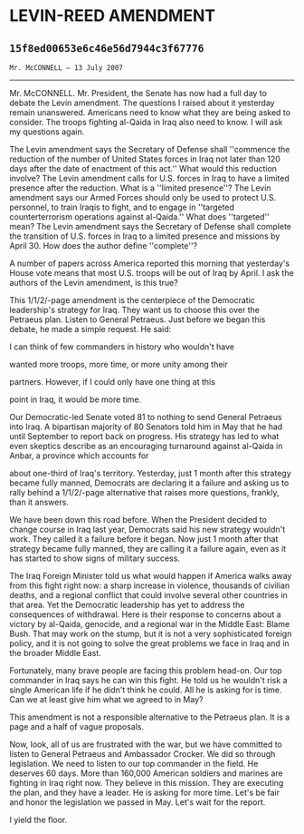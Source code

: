 # LEVIN-REED AMENDMENT
## `15f8ed00653e6c46e56d7944c3f67776`
`Mr. McCONNELL — 13 July 2007`

---


Mr. McCONNELL. Mr. President, the Senate has now had a full day to 
debate the Levin amendment. The questions I raised about it yesterday 
remain unanswered. Americans need to know what they are being asked to 
consider. The troops fighting al-Qaida in Iraq also need to know. I 
will ask my questions again.

The Levin amendment says the Secretary of Defense shall ''commence 
the reduction of the number of United States forces in Iraq not later 
than 120 days after the date of enactment of this act.'' What would 
this reduction involve? The Levin amendment calls for U.S. forces in 
Iraq to have a limited presence after the reduction. What is a 
''limited presence''? The Levin amendment says our Armed Forces should 
only be used to protect U.S. personnel, to train Iraqis to fight, and 
to engage in ''targeted counterterrorism operations against al-Qaida.'' 
What does ''targeted'' mean? The Levin amendment says the Secretary of 
Defense shall complete the transition of U.S. forces in Iraq to a 
limited presence and missions by April 30. How does the author define 
''complete''?

A number of papers across America reported this morning that 
yesterday's House vote means that most U.S. troops will be out of Iraq 
by April. I ask the authors of the Levin amendment, is this true?

This 1/1/2/-page amendment is the centerpiece of the Democratic 
leadership's strategy for Iraq. They want us to choose this over the 
Petraeus plan. Listen to General Petraeus. Just before we began this 
debate, he made a simple request. He said:




 I can think of few commanders in history who wouldn't have 


 wanted more troops, more time, or more unity among their 


 partners. However, if I could only have one thing at this 


 point in Iraq, it would be more time.


Our Democratic-led Senate voted 81 to nothing to send General 
Petraeus into Iraq. A bipartisan majority of 80 Senators told him in 
May that he had until September to report back on progress. His 
strategy has led to what even skeptics describe as an encouraging 
turnaround against al-Qaida in Anbar, a province which accounts for


about one-third of Iraq's territory. Yesterday, just 1 month after this 
strategy became fully manned, Democrats are declaring it a failure and 
asking us to rally behind a 1/1/2/-page alternative that raises more 
questions, frankly, than it answers.

We have been down this road before. When the President decided to 
change course in Iraq last year, Democrats said his new strategy 
wouldn't work. They called it a failure before it began. Now just 1 
month after that strategy became fully manned, they are calling it a 
failure again, even as it has started to show signs of military 
success.

The Iraq Foreign Minister told us what would happen if America walks 
away from this fight right now: a sharp increase in violence, thousands 
of civilian deaths, and a regional conflict that could involve several 
other countries in that area. Yet the Democratic leadership has yet to 
address the consequences of withdrawal. Here is their response to 
concerns about a victory by al-Qaida, genocide, and a regional war in 
the Middle East: Blame Bush. That may work on the stump, but it is not 
a very sophisticated foreign policy, and it is not going to solve the 
great problems we face in Iraq and in the broader Middle East.

Fortunately, many brave people are facing this problem head-on. Our 
top commander in Iraq says he can win this fight. He told us he 
wouldn't risk a single American life if he didn't think he could. All 
he is asking for is time. Can we at least give him what we agreed to in 
May?

This amendment is not a responsible alternative to the Petraeus plan. 
It is a page and a half of vague proposals.

Now, look, all of us are frustrated with the war, but we have 
committed to listen to General Petraeus and Ambassador Crocker. We did 
so through legislation. We need to listen to our top commander in the 
field. He deserves 60 days. More than 160,000 American soldiers and 
marines are fighting in Iraq right now. They believe in this mission. 
They are executing the plan, and they have a leader. He is asking for 
more time. Let's be fair and honor the legislation we passed in May. 
Let's wait for the report.

I yield the floor.